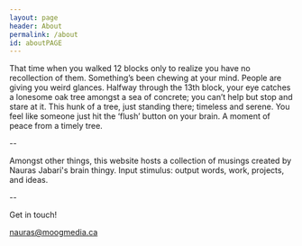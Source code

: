 ```yaml
---
layout: page
header: About
permalink: /about
id: aboutPAGE
---
```


That time when you walked 12 blocks only to realize you have no recollection of them. Something’s been chewing at your mind. People are giving you weird glances. Halfway through the 13th block, your eye catches a lonesome oak tree amongst a sea of concrete; you can’t help but stop and stare at it. This hunk of a tree, just standing there; timeless and serene. You feel like someone just hit the ‘flush’ button on your brain. A moment of peace from a timely tree.

\--

Amongst other things, this website hosts a collection of musings created by Nauras Jabari's brain thingy. Input stimulus: output words, work, projects, and ideas.

\--

Get in touch!

[nauras@moogmedia.ca](mailto:nauras@moogmedia.ca)
